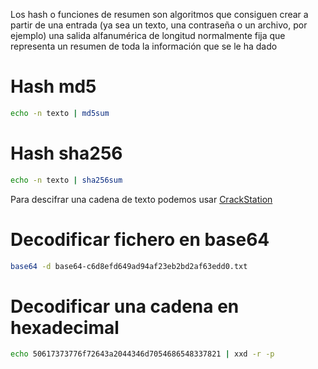 Los hash o funciones de resumen son algoritmos que consiguen crear a partir de una entrada (ya sea un texto, una contraseña o un archivo, por ejemplo) una salida alfanumérica de longitud normalmente fija que representa un resumen de toda la información que se le ha dado

# Hash md5
```bash
echo -n texto | md5sum
```

# Hash sha256
```bash
echo -n texto | sha256sum
```
Para descifrar una cadena de texto podemos usar [CrackStation](https://crackstation.net/)

# Decodificar fichero en base64
```bash
base64 -d base64-c6d8efd649ad94af23eb2bd2af63edd0.txt
```

# Decodificar una cadena en hexadecimal
```bash
echo 50617373776f72643a2044346d7054686548337821 | xxd -r -p
```
```bash

```
```bash

```
```bash

```
```bash

```
```bash

```
```bash

```
```bash

```
```bash

```
```bash

```
```bash

```
```bash

```
```bash

```
```bash

```
```bash

```
```bash

```